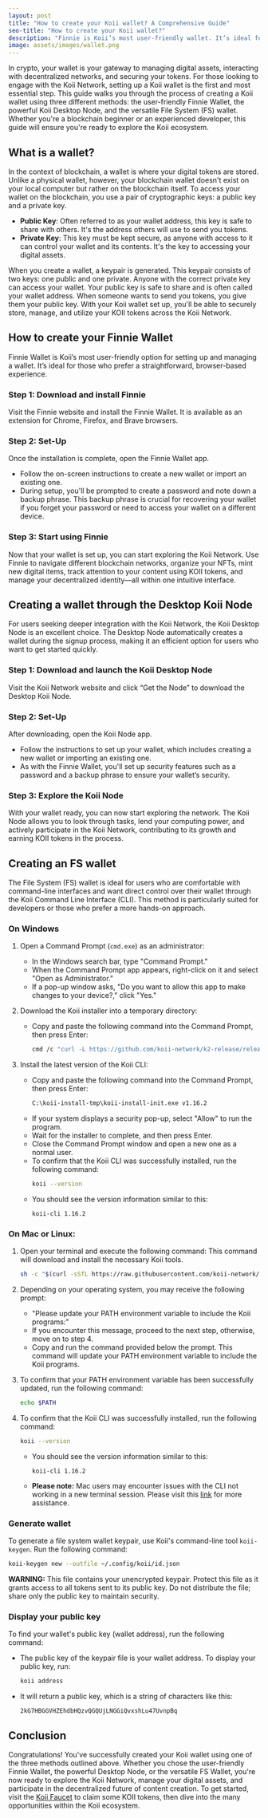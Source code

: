 ```yaml
---
layout: post
title: "How to create your Koii wallet? A Comprehensive Guide"
seo-title: "How to create your Koii wallet?"
description: "Finnie is Koii’s most user-friendly wallet. It’s ideal for those who prefer a straightforward and browser-based experience"
image: assets/images/wallet.png
---
```


In crypto, your wallet is your gateway to managing digital assets, interacting with decentralized networks, and securing your tokens. For those looking to engage with the Koii Network, setting up a Koii wallet is the first and most essential step. This guide walks you through the process of creating a Koii wallet using three different methods: the user-friendly Finnie Wallet, the powerful Koii Desktop Node, and the versatile File System (FS) wallet. Whether you're a blockchain beginner or an experienced developer, this guide will ensure you're ready to explore the Koii ecosystem.

## **What is a wallet?**

In the context of blockchain, a wallet is where your digital tokens are stored. Unlike a physical wallet, however, your blockchain wallet doesn't exist on your local computer but rather on the blockchain itself. To access your wallet on the blockchain, you use a pair of cryptographic keys: a public key and a private key.

- **Public Key**: Often referred to as your wallet address, this key is safe to share with others. It's the address others will use to send you tokens.
- **Private Key**: This key must be kept secure, as anyone with access to it can control your wallet and its contents. It's the key to accessing your digital assets.

When you create a wallet, a keypair is generated. This keypair consists of two keys: one public and one private. Anyone with the correct private key can access your wallet. Your public key is safe to share and is often called your wallet address. When someone wants to send you tokens, you give them your public key. With your Koii wallet set up, you'll be able to securely store, manage, and utilize your KOII tokens across the Koii Network.

## **How to create your Finnie Wallet**

Finnie Wallet is Koii’s most user-friendly option for setting up and managing a wallet. It’s ideal for those who prefer a straightforward, browser-based experience.

### **Step 1: Download and install Finnie**

Visit the Finnie website and install the Finnie Wallet. It is available as an extension for Chrome, Firefox, and Brave browsers.

### **Step 2: Set-Up**

Once the installation is complete, open the Finnie Wallet app.

- Follow the on-screen instructions to create a new wallet or import an existing one.
- During setup, you'll be prompted to create a password and note down a backup phrase. This backup phrase is crucial for recovering your wallet if you forget your password or need to access your wallet on a different device.

### **Step 3: Start using Finnie**

Now that your wallet is set up, you can start exploring the Koii Network. Use Finnie to navigate different blockchain networks, organize your NFTs, mint new digital items, track attention to your content using KOII tokens, and manage your decentralized identity—all within one intuitive interface.

## **Creating a wallet through the Desktop Koii Node**

For users seeking deeper integration with the Koii Network, the Koii Desktop Node is an excellent choice. The Desktop Node automatically creates a wallet during the signup process, making it an efficient option for users who want to get started quickly.

### **Step 1: Download and launch the Koii Desktop Node**

Visit the Koii Network website and click “Get the Node” to download the Desktop Koii Node.

### **Step 2: Set-Up**

After downloading, open the Koii Node app.

- Follow the instructions to set up your wallet, which includes creating a new wallet or importing an existing one.
- As with the Finnie Wallet, you'll set up security features such as a password and a backup phrase to ensure your wallet’s security.

### **Step 3: Explore the Koii Node**

With your wallet ready, you can now start exploring the network. The Koii Node allows you to look through tasks, lend your computing power, and actively participate in the Koii Network, contributing to its growth and earning KOII tokens in the process.

## **Creating an FS wallet**

The File System (FS) wallet is ideal for users who are comfortable with command-line interfaces and want direct control over their wallet through the Koii Command Line Interface (CLI). This method is particularly suited for developers or those who prefer a more hands-on approach.

### **On Windows**

1. Open a Command Prompt (`cmd.exe`) as an administrator:

   - In the Windows search bar, type "Command Prompt."
   - When the Command Prompt app appears, right-click on it and select "Open as Administrator."
   - If a pop-up window asks, "Do you want to allow this app to make changes to your device?," click "Yes."

2. Download the Koii installer into a temporary directory:

   - Copy and paste the following command into the Command Prompt, then press Enter:
     ```bash
     cmd /c "curl -L https://github.com/koii-network/k2-release/releases/download/v1.16.2/koii-install-init-x86_64-pc-windows-msvc.exe --output C:\koii-install-tmp\koii-install-init.exe --create-dirs"
     ```

3. Install the latest version of the Koii CLI:
   - Copy and paste the following command into the Command Prompt, then press Enter:
     ```bash
     C:\koii-install-tmp\koii-install-init.exe v1.16.2
     ```
   - If your system displays a security pop-up, select "Allow" to run the program.
   - Wait for the installer to complete, and then press Enter.
   - Close the Command Prompt window and open a new one as a normal user.
   - To confirm that the Koii CLI was successfully installed, run the following command:
     ```bash
     koii --version
     ```
   - You should see the version information similar to this:
     ```
     koii-cli 1.16.2
     ```

### **On Mac or Linux:**

1. Open your terminal and execute the following command: This command will download and install the necessary Koii tools.

   ```bash
   sh -c "$(curl -sSfL https://raw.githubusercontent.com/koii-network/k2-release/master/k2-install-init.sh)"
   ```

2. Depending on your operating system, you may receive the following prompt:

   - "Please update your PATH environment variable to include the Koii programs:"
   - If you encounter this message, proceed to the next step, otherwise, move on to step 4.
   - Copy and run the command provided below the prompt. This command will update your PATH environment variable to include the Koii programs.

3. To confirm that your PATH environment variable has been successfully updated, run the following command:

   ```bash
   echo $PATH
   ```

4. To confirm that the Koii CLI was successfully installed, run the following command:

   ```bash
   koii --version
   ```

   - You should see the version information similar to this:

     ```
     koii-cli 1.16.2
     ```

   - **Please note:** Mac users may encounter issues with the CLI not working in a new terminal session. Please visit this [link](https://www.koii.network/docs/develop/command-line-tool/koii-cli/install-cli) for more assistance.

### **Generate wallet**

To generate a file system wallet keypair, use Koii's command-line tool `koii-keygen`. Run the following command:

```bash
koii-keygen new --outfile ~/.config/koii/id.json
```

**WARNING:** This file contains your unencrypted keypair. Protect this file as it grants access to all tokens sent to its public key. Do not distribute the file; share only the public key to maintain security.

### **Display your public key**

To find your wallet's public key (wallet address), run the following command:

- The public key of the keypair file is your wallet address. To display your public key, run:
  ```bash
  koii address
  ```
- It will return a public key, which is a string of characters like this:
  ```
  2kG7HBGGVHZEhdbHQzvQGQUjLNGGiQvxshLu47UvnpBq
  ```

## **Conclusion**

Congratulations! You've successfully created your Koii wallet using one of the three methods outlined above. Whether you chose the user-friendly Finnie Wallet, the powerful Desktop Node, or the versatile FS Wallet, you're now ready to explore the Koii Network, manage your digital assets, and participate in the decentralized future of content creation. To get started, visit the [Koii Faucet](https://faucet.koii.network/) to claim some KOII tokens, then dive into the many opportunities within the Koii ecosystem.
